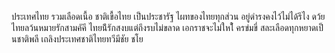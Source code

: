 ประเทศไทย รวมเลือดเนื้อ ชาติเขื้อไทย
เป็นประชารัฐ ไผทของไทยทุกส่วน
อยู่ดำรงคงไว้ไม่ได้รึไง ดว้ยไทยลว้นหมายรักสามคัคี ไทยน้ีรักสงบแต่ถึงรบไม่ขลาด เอกราชจะไม่ใหใ้ ครข่มขี่
สละเลือดทุกหยาดเป็ นชาติพลี
เถลิงประเทศชาติไทยทวีมีชัย ชโย
